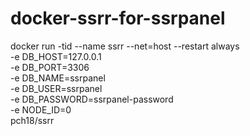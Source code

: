 # docker-ssrr-for-ssrpanel

docker run -tid --name ssrr --net=host --restart always \
-e DB_HOST=127.0.0.1 \
-e DB_PORT=3306 \
-e DB_NAME=ssrpanel \
-e DB_USER=ssrpanel \
-e DB_PASSWORD=ssrpanel-password \
-e NODE_ID=0 \
pch18/ssrr
